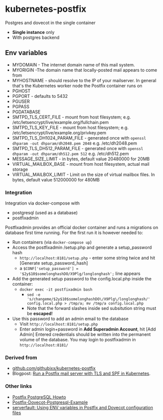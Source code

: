 # kubernetes-postfix

Postgres and dovecot in the single container

 * **Single instance** only
 * With postgres backend

## Env variables
 * MYDOMAIN - The internet domain name of this mail system. 
 * MYORIGIN -The domain name that locally-posted mail appears to come from
 * MYHOSTNAME - should resolve to the IP of your mailserver. In general that's the Kubernetes worker node the Postfix container runs on
 * PGHOST 
 * PGPORT - defaults to 5432
 * PGUSER
 * PGPASS
 * PGDATABASE
 * SMTPD_TLS_CERT_FILE - mount from host filesystem; e.g. /etc/letsencrypt/live/example.org/fullchain.pem
 * SMTPD_TLS_KEY_FILE - mount from host filesystem; e.g. /etc/letsencrypt/live/example.org/privkey.pem
 * SMTPD_TLS_DH1024_PARAM_FILE - generated once with `openssl dhparam -out dhparam/dh2048.pem 2048` e.g. /etc/dh2048.pem
 * SMTPD_TLS_DH512_PARAM_FILE - generated once with `openssl dhparam -out dhparam/dh512.pem 512` e.g. /etc/dh512.pem
 * MESSAGE_SIZE_LIMIT - in bytes, default value 20480000 for 20MB
 * VIRTUAL_MAILBOX_BASE - mount from host filesystem, actual mail storage
 * VIRTUAL_MAILBOX_LIMIT - Limit on the size of virtual mailbox files. In bytes, default value 512000000 for 480MB

### Integration
Integration via docker-compose with
 * postgresql (used as a database)
 * postfixadmin

Postfixadmin provides an official docker container and runs a migrations on database first time running.
For the first run it is however needed to:
 * Run containers (via `docker-compose up`)
 * Access the postfixadmin /setup.php and generate a setup_password hash
   * `http://localhost:8181/setup.php` - enter some string twice and hit [Generate setup_password_hash]
   * a `$CONF['setup_password'] = '$2y$10$somelonghashDO/X9Plg/longlonghash';` line appears
 * Add the generated setup password to the config.local.php inside the container:
   * `docker exec -it postfixadmin bash`
     * `sed -e 's/changeme/$2y$10$somelonghashDO\/X9Plg\/longlonghash/' config.local.php > /tmp/a; mv /tmp/a config.local.php` 
     * Note that the forward slashes inside sed subsitution string must be **escaped**!
 * Use this password to add an admin email to the database
   * Visit `http://localhost:8181/setup.php`
   * Enter admin login+password in **Add Superadmin Account**, hit [Add Admin]
Entered credentials should be written into the permanent volume of the database.
You may login to postfixadmin in `http://localhost:8181/`
     
### Derived from 
 * [github.com/githubixx/kubernetes-postfix](https://github.com/githubixx/kubernetes-postfix)
 * Blogpost: [Run a Postfix mail server with TLS and SPF in Kubernetes](https://www.tauceti.blog/post/run-postfix-in-kubernetes/).


### Other links 
 * [Postfix PostgreSQL Howto](http://www.postfix.org/PGSQL_README.html)
 * [Postfix-Dovecot-Postgresql-Example](https://github.com/postfixadmin/postfixadmin/blob/master/DOCUMENTS/Postfix-Dovecot-Postgresql-Example.md)
 * [serverfault: Using ENV variables in Postfix and Dovecot configuration files](https://serverfault.com/questions/1042635/using-env-variables-in-postfix-and-dovecot-configuration-files)